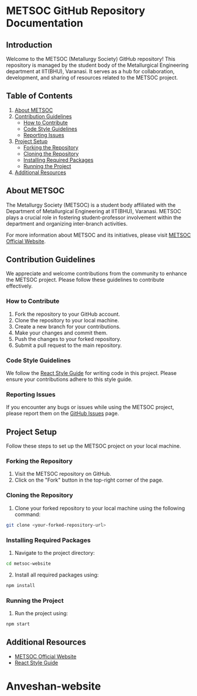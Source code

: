 # METSOC GitHub Repository Documentation

## Introduction

Welcome to the METSOC (Metallurgy Society) GitHub repository! This repository is managed by the student body of the Metallurgical Engineering department at IIT(BHU), Varanasi. It serves as a hub for collaboration, development, and sharing of resources related to the METSOC project.

## Table of Contents

1. [About METSOC](#about-metsoc)
2. [Contribution Guidelines](#contribution-guidelines)
   - [How to Contribute](#how-to-contribute)
   - [Code Style Guidelines](#code-style-guidelines)
   - [Reporting Issues](#reporting-issues)
3. [Project Setup](#project-setup)
   - [Forking the Repository](#forking-the-repository)
   - [Cloning the Repository](#cloning-the-repository)
   - [Installing Required Packages](#installing-required-packages)
   - [Running the Project](#running-the-project)
4. [Additional Resources](#additional-resources)

## About METSOC

The Metallurgy Society (METSOC) is a student body affiliated with the Department of Metallurgical Engineering at IIT(BHU), Varanasi. METSOC plays a crucial role in fostering student-professor involvement within the department and organizing inter-branch activities.

For more information about METSOC and its initiatives, please visit [METSOC Official Website](https://metsoc-website.vercel.app/).

## Contribution Guidelines

We appreciate and welcome contributions from the community to enhance the METSOC project. Please follow these guidelines to contribute effectively.

### How to Contribute

1. Fork the repository to your GitHub account.
2. Clone the repository to your local machine.
3. Create a new branch for your contributions.
4. Make your changes and commit them.
5. Push the changes to your forked repository.
6. Submit a pull request to the main repository.

### Code Style Guidelines

We follow the [React Style Guide](https://react.dev/) for writing code in this project. Please ensure your contributions adhere to this style guide.

### Reporting Issues

If you encounter any bugs or issues while using the METSOC project, please report them on the [GitHub Issues](https://github.com/bayush-9/metsoc-website/issues) page.

## Project Setup

Follow these steps to set up the METSOC project on your local machine.

### Forking the Repository

1. Visit the METSOC repository on GitHub.
2. Click on the "Fork" button in the top-right corner of the page.

### Cloning the Repository

1. Clone your forked repository to your local machine using the following command:
```bash
git clone <your-forked-repository-url>
```

### Installing Required Packages

1. Navigate to the project directory:
```bash
cd metsoc-website
```

2. Install all required packages using:
```bash
npm install
```

### Running the Project

1. Run the project using:
```bash
npm start
```

## Additional Resources

- [METSOC Official Website](https://metsoc-website.vercel.app/)
- [React Style Guide](https://react.dev/)
# Anveshan-website

